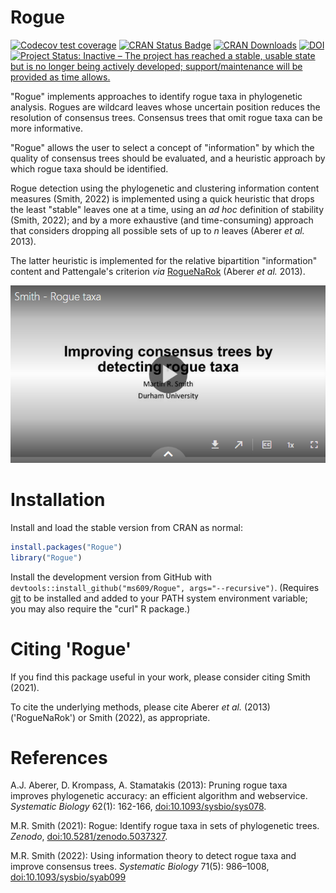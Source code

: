 # Rogue

[![Codecov test coverage](https://codecov.io/gh/ms609/Rogue/branch/main/graph/badge.svg)](https://codecov.io/gh/ms609/Rogue?branch=main)
[![CRAN Status Badge](http://www.r-pkg.org/badges/version/Rogue)](https://cran.r-project.org/package=Rogue)
[![CRAN Downloads](http://cranlogs.r-pkg.org/badges/Rogue)](https://cran.r-project.org/package=Rogue)
[![DOI](https://zenodo.org/badge/376830950.svg)](https://zenodo.org/badge/latestdoi/376830950)
[![Project Status: Inactive – The project has reached a stable, usable state but is no longer being actively developed; support/maintenance will be provided as time allows.](http://www.repostatus.org/badges/latest/inactive.svg)](http://www.repostatus.org/#inactive)

"Rogue" implements approaches to identify rogue taxa in phylogenetic analysis.
Rogues are wildcard leaves whose uncertain position reduces the resolution of
consensus trees. Consensus trees that omit rogue taxa can be more informative.

"Rogue" allows the user to select a concept of "information" by which the
quality of consensus trees should be evaluated, and a heuristic approach
by which rogue taxa should be identified.

Rogue detection using the phylogenetic and clustering information content
measures (Smith, 2022) is implemented using a quick heuristic that drops
the least "stable" leaves one at a time,
using an _ad hoc_ definition of stability (Smith, 2022);
and by a more exhaustive (and time-consuming) approach that considers dropping
all possible sets of up to _n_ leaves (Aberer _et al._ 2013).

The latter heuristic is implemented for the relative bipartition 
"information" content and Pattengale's criterion
_via_ [RogueNaRok](https://rnr.h-its.org/about) (Aberer _et al._ 2013).


[![Detecting rogue taxa with information theory](man/figures/Rogue_talk.png)](https://durham.cloud.panopto.eu/Panopto/Pages/Viewer.aspx?id=86c175f1-6e20-499c-bcf2-adeb0137a4a7)

# Installation

Install and load the stable version from CRAN as normal:
```r
install.packages("Rogue")
library("Rogue")
```

Install the development version from GitHub with 
`devtools::install_github("ms609/Rogue", args="--recursive")`.
(Requires [git](https://git-scm.com/) to be installed and added to
your PATH system environment variable; you may also require the "curl" R package.)


# Citing 'Rogue'

If you find this package useful in your work, please consider citing
Smith (2021).

To cite the underlying methods, please cite Aberer _et al._ (2013) ('RogueNaRok')
or Smith (2022), as appropriate.


# References

A.J. Aberer, D. Krompass, A. Stamatakis (2013): Pruning rogue taxa improves
  phylogenetic accuracy: an efficient algorithm and webservice. _Systematic Biology_ 62(1):
  162-166, [doi:10.1093/sysbio/sys078](https://dx.doi.org/10.1093/sysbio/sys078).

M.R. Smith (2021): Rogue: Identify rogue taxa in sets of phylogenetic trees.
  _Zenodo_,
  [doi:10.5281/zenodo.5037327](https://dx.doi.org/10.5281/zenodo.5037327).

M.R. Smith (2022): Using information theory to detect rogue taxa and improve
  consensus trees. _Systematic Biology_ 71(5): 986–1008,
  [doi:10.1093/sysbio/syab099](https://dx.doi.org/10.1093/sysbio/syab099)
